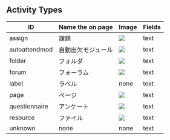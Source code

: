## Activity Types

ID | Name the on page | Image | Fields
--- | --- | --- | ---
assign | 課題 | ![](https://imgur.com/Ty2M7FA.jpg) | text
autoattendmod | 自動出欠モジュール | ![](https://imgur.com/5WJp3n0.jpg) | text
folder | フォルダ | ![](https://imgur.com/x2fJD1b.jpg) | text
forum　| フォーラム | ![](https://imgur.com/tWOlj5A.jpg) | text
label | ラベル | none | text
page | ページ | ![](https://imgur.com/ve6jBda.jpg) | text
questionnaire | アンケート | ![](https://imgur.com/PHADysc.jpg) | text
resource | ファイル | ![](https://imgur.com/bfyBrrj.jpg) | text
unknown | none | none | text
